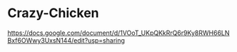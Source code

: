 # Crazy-Chicken
https://docs.google.com/document/d/1VOoT_UKpQKkRrQ6r9Ky8RWH66LNBxf6OWwy3UxsN144/edit?usp=sharing